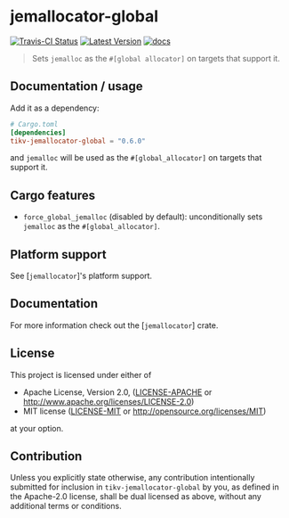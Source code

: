 # jemallocator-global

[![Travis-CI Status]][travis] [![Latest Version]][crates.io] [![docs]][docs.rs]

> Sets `jemalloc` as the `#[global allocator]` on targets that support it.

## Documentation / usage

Add it as a dependency:

```toml
# Cargo.toml
[dependencies]
tikv-jemallocator-global = "0.6.0"
```

and `jemalloc` will be used as the `#[global_allocator]` on targets that support
it.

## Cargo features

* `force_global_jemalloc` (disabled by default): unconditionally sets `jemalloc`
  as the `#[global_allocator]`.

[`tikv-jemallocator`]: https://github.com/tikv/jemallocator/

## Platform support 

See [`jemallocator`]'s platform support.

## Documentation

For more information check out the [`jemallocator`] crate.

## License

This project is licensed under either of

 * Apache License, Version 2.0, ([LICENSE-APACHE](LICENSE-APACHE) or
   http://www.apache.org/licenses/LICENSE-2.0)
 * MIT license ([LICENSE-MIT](LICENSE-MIT) or
   http://opensource.org/licenses/MIT)

at your option.

## Contribution

Unless you explicitly state otherwise, any contribution intentionally submitted
for inclusion in `tikv-jemallocator-global` by you, as defined in the Apache-2.0 license,
shall be dual licensed as above, without any additional terms or conditions.

[travis]: https://travis-ci.com/tikv/jemallocator
[Travis-CI Status]: https://travis-ci.com/tikv/jemallocator.svg?branch=master
[Latest Version]: https://img.shields.io/crates/v/tikv-jemallocator.svg
[crates.io]: https://crates.io/crates/tikv-jemallocator
[docs]: https://docs.rs/tikv-jemallocator/badge.svg
[docs.rs]: https://docs.rs/tikv-jemallocator/
